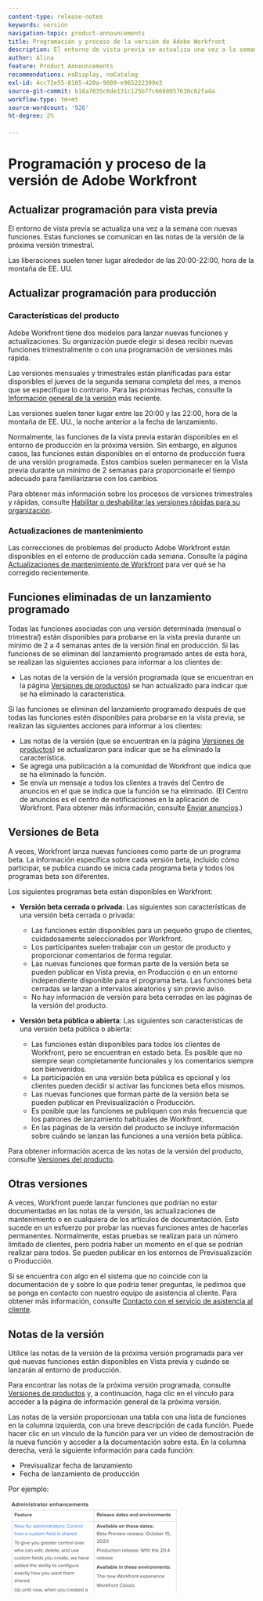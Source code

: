 ```yaml
---
content-type: release-notes
keywords: versión
navigation-topic: product-announcements
title: Programación y proceso de la versión de Adobe Workfront
description: El entorno de vista previa se actualiza una vez a la semana con nuevas funciones. Estas funciones se comunican en las notas de la versión de la próxima versión trimestral.
author: Alina
feature: Product Announcements
recommendations: noDisplay, noCatalog
exl-id: 4cc72e55-8105-420a-9609-e965222399e3
source-git-commit: b18a7835c6de131c125b77c6688057638c62fa4a
workflow-type: tm+mt
source-wordcount: '926'
ht-degree: 2%

---
```


# Programación y proceso de la versión de Adobe Workfront

## Actualizar programación para vista previa

El entorno de vista previa se actualiza una vez a la semana con nuevas funciones. Estas funciones se comunican en las notas de la versión de la próxima versión trimestral.

Las liberaciones suelen tener lugar alrededor de las 20:00-22:00, hora de la montaña de EE. UU.

## Actualizar programación para producción

### Características del producto


Adobe Workfront tiene dos modelos para lanzar nuevas funciones y actualizaciones. Su organización puede elegir si desea recibir nuevas funciones trimestralmente o con una programación de versiones más rápida.

Las versiones mensuales y trimestrales están planificadas para estar disponibles el jueves de la segunda semana completa del mes, a menos que se especifique lo contrario. Para las próximas fechas, consulte la [Información general de la versión](/help/quicksilver/product-announcements/product-releases/product-releases.md) más reciente.

Las versiones suelen tener lugar entre las 20:00 y las 22:00, hora de la montaña de EE. UU., la noche anterior a la fecha de lanzamiento.

Normalmente, las funciones de la vista previa estarán disponibles en el entorno de producción en la próxima versión. Sin embargo, en algunos casos, las funciones están disponibles en el entorno de producción fuera de una versión programada. Estos cambios suelen permanecer en la Vista previa durante un mínimo de 2 semanas para proporcionarle el tiempo adecuado para familiarizarse con los cambios.

Para obtener más información sobre los procesos de versiones trimestrales y rápidas, consulte [Habilitar o deshabilitar las versiones rápidas para su organización](/help/quicksilver/administration-and-setup/set-up-workfront/configure-system-defaults/enable-fast-release-process.md).

### Actualizaciones de mantenimiento

Las correcciones de problemas del producto Adobe Workfront están disponibles en el entorno de producción cada semana. Consulte la página [Actualizaciones de mantenimiento de Workfront](https://experienceleague.adobe.com/en/docs/workfront-known-issues/releases/current-updates) para ver qué se ha corregido recientemente.

## Funciones eliminadas de un lanzamiento programado

Todas las funciones asociadas con una versión determinada (mensual o trimestral) están disponibles para probarse en la vista previa durante un mínimo de 2 a 4 semanas antes de la versión final en producción. Si las funciones de se eliminan del lanzamiento programado antes de esta hora, se realizan las siguientes acciones para informar a los clientes de:

* Las notas de la versión de la versión programada (que se encuentran en la página [Versiones de productos](../../product-announcements/product-releases/product-releases.md)) se han actualizado para indicar que se ha eliminado la característica.

Si las funciones se eliminan del lanzamiento programado después de que todas las funciones estén disponibles para probarse en la vista previa, se realizan las siguientes acciones para informar a los clientes:

* Las notas de la versión (que se encuentran en la página [Versiones de productos](../../product-announcements/product-releases/product-releases.md)) se actualizaron para indicar que se ha eliminado la característica.
* Se agrega una publicación a la comunidad de Workfront que indica que se ha eliminado la función.
* Se envía un mensaje a todos los clientes a través del Centro de anuncios en el que se indica que la función se ha eliminado. (El Centro de anuncios es el centro de notificaciones en la aplicación de Workfront. Para obtener más información, consulte [Enviar anuncios](../../administration-and-setup/get-started-wf-administration/view-send-announcements.md).)

## Versiones de Beta

A veces, Workfront lanza nuevas funciones como parte de un programa beta.
La información específica sobre cada versión beta, incluido cómo participar, se publica cuando se inicia cada programa beta y todos los programas beta son diferentes.

Los siguientes programas beta están disponibles en Workfront:

* **Versión beta cerrada o privada**: Las siguientes son características de una versión beta cerrada o privada:

   * Las funciones están disponibles para un pequeño grupo de clientes, cuidadosamente seleccionados por Workfront.
   * Los participantes suelen trabajar con un gestor de producto y proporcionar comentarios de forma regular.
   * Las nuevas funciones que forman parte de la versión beta se pueden publicar en Vista previa, en Producción o en un entorno independiente disponible para el programa beta. Las funciones beta cerradas se lanzan a intervalos aleatorios y sin previo aviso.
   * No hay información de versión para beta cerradas en las páginas de la versión del producto.

* **Versión beta pública o abierta**: Las siguientes son características de una versión beta pública o abierta:

   * Las funciones están disponibles para todos los clientes de Workfront, pero se encuentran en estado beta. Es posible que no siempre sean completamente funcionales y los comentarios siempre son bienvenidos.
   * La participación en una versión beta pública es opcional y los clientes pueden decidir si activar las funciones beta ellos mismos.
   * Las nuevas funciones que forman parte de la versión beta se pueden publicar en Previsualización o Producción.
   * Es posible que las funciones se publiquen con más frecuencia que los patrones de lanzamiento habituales de Workfront.
   * En las páginas de la versión del producto se incluye información sobre cuándo se lanzan las funciones a una versión beta pública.

Para obtener información acerca de las notas de la versión del producto, consulte [Versiones del producto](../../product-announcements/product-releases/product-releases.md).

## Otras versiones

A veces, Workfront puede lanzar funciones que podrían no estar documentadas en las notas de la versión, las actualizaciones de mantenimiento o en cualquiera de los artículos de documentación. Esto sucede en un esfuerzo por probar las nuevas funciones antes de hacerlas permanentes. Normalmente, estas pruebas se realizan para un número limitado de clientes, pero podría haber un momento en el que se podrían realizar para todos. Se pueden publicar en los entornos de Previsualización o Producción.

Si se encuentra con algo en el sistema que no coincide con la documentación de y sobre lo que podría tener preguntas, le pedimos que se ponga en contacto con nuestro equipo de asistencia al cliente. Para obtener más información, consulte [Contacto con el servicio de asistencia al cliente](../../workfront-basics/tips-tricks-and-troubleshooting/contact-customer-support.md).

## Notas de la versión

Utilice las notas de la versión de la próxima versión programada para ver qué nuevas funciones están disponibles en Vista previa y cuándo se lanzarán al entorno de producción.

Para encontrar las notas de la próxima versión programada, consulte [Versiones de productos](../../product-announcements/product-releases/product-releases.md) y, a continuación, haga clic en el vínculo para acceder a la página de información general de la próxima versión.

Las notas de la versión proporcionan una tabla con una lista de funciones en la columna izquierda, con una breve descripción de cada función. Puede hacer clic en un vínculo de la función para ver un vídeo de demostración de la nueva función y acceder a la documentación sobre esta. En la columna derecha, verá la siguiente información para cada función:

* Previsualizar fecha de lanzamiento
* Fecha de lanzamiento de producción

Por ejemplo:

![Ejemplo de nota de la versión](assets/release-notes-350x189.png)
